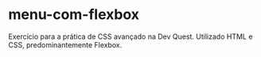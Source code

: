 # menu-com-flexbox

Exercício para a prática de CSS avançado na Dev Quest.
Utilizado HTML e CSS, predominantemente Flexbox.
